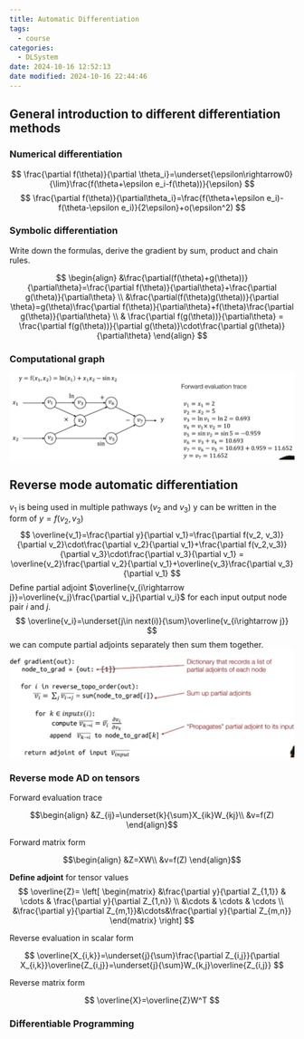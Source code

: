 ```yaml
---
title: Automatic Differentiation
tags:
  - course
categories:
  - DLSystem
date: 2024-10-16 12:52:13
date modified: 2024-10-16 22:44:46
---
```

## General introduction to different differentiation methods

### Numerical differentiation

$$
\frac{\partial f(\theta)}{\partial \theta_i}=\underset{\epsilon\rightarrow0}{\lim}\frac{f(\theta+\epsilon e_i-f(\theta))}{\epsilon}
$$
$$
\frac{\partial f(\theta)}{\partial\theta_i}=\frac{f(\theta+\epsilon e_i)-f(\theta-\epsilon e_i)}{2\epsilon}+o(\epsilon^2)
$$

### Symbolic differentiation

Write down the formulas, derive the gradient by sum, product and chain rules.

$$
\begin{align}
&\frac{\partial(f(\theta)+g(\theta))}{\partial\theta}=\frac{\partial f(\theta)}{\partial\theta}+\frac{\partial g(\theta)}{\partial\theta} \\
&\frac{\partial(f(\theta)g(\theta))}{\partial \theta}=g(\theta)\frac{\partial f(\theta)}{\partial\theta}+f(\theta)\frac{\partial g(\theta)}{\partial\theta} \\
& \frac{\partial f(g(\theta))}{\partial\theta} = \frac{\partial f(g(\theta))}{\partial g(\theta)}\cdot\frac{\partial g(\theta)}{\partial\theta}
\end{align}
$$

### Computational graph

![](https://github.com/amor-mio-de-mi-vida/picx-images-hosting/raw/master/dlsystem/image.83a147m39b.webp)

## Reverse mode automatic differentiation
$v_1$ is being used in multiple pathways ($v_2$ and $v_3$)
y can be written in the form of $y=f(v_2, v_3)$
$$
\overline{v_1}=\frac{\partial y}{\partial v_1}=\frac{\partial f(v_2, v_3)}{\partial v_2}\cdot\frac{\partial v_2}{\partial v_1}+\frac{\partial f(v_2,v_3)}{\partial v_3}\cdot\frac{\partial v_3}{\partial v_1} = \overline{v_2}\frac{\partial v_2}{\partial v_1}+\overline{v_3}\frac{\partial v_3}{\partial v_1}
$$
Define partial adjoint $\overline{v_{i\rightarrow j}}=\overline{v_j}\frac{\partial v_j}{\partial v_i}$ for each input output node pair $i$ and $j$.
$$
\overline{v_i}=\underset{j\in next(i)}{\sum}\overline{v_{i\rightarrow j}}
$$
we can compute partial adjoints separately then sum them together.
![](https://github.com/amor-mio-de-mi-vida/picx-images-hosting/raw/master/dlsystem/image.2doosyqnsw.webp)

### Reverse mode AD on tensors

Forward evaluation trace

$$\begin{align}
&Z_{ij}=\underset{k}{\sum}X_{ik}W_{kj}\\
&v=f(Z)
\end{align}$$

Forward matrix form

$$\begin{align}
&Z=XW\\
&v=f(Z)
\end{align}$$

**Define adjoint** for tensor values 
$$
\overline{Z}=
\left[
\begin{matrix}
&\frac{\partial y}{\partial Z_{1,1}} & \cdots & \frac{\partial y}{\partial Z_{1,n}} \\
&\cdots & \cdots & \cdots \\
&\frac{\partial y}{\partial Z_{m,1}}&\cdots&\frac{\partial y}{\partial Z_{m,n}}
\end{matrix}
\right]
$$

Reverse evaluation in scalar form

$$
\overline{X_{i,k}}=\underset{j}{\sum}\frac{\partial Z_{i,j}}{\partial X_{i,k}}\overline{Z_{i,j}}=\underset{j}{\sum}W_{k,j}\overline{Z_{i,j}}
$$

Reverse matrix form

$$
\overline{X}=\overline{Z}W^T
$$

### Differentiable Programming


